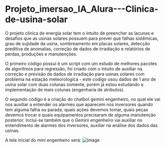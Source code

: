 # Projeto_imersao_IA_Alura---Clinica-de-usina-solar
O projeto clinica de energia solar tem o intuito de preencher as lacunas e desafios que as usinas solares possuem para prever que falhas sistêmicas, grau de sujidade da usina, sombreamento em placas solares, detecção preditiva de anomalias, correção de dados de irradiação e relatórios de perdas, produções e manutenções.

O primeiro código possui é um script com um estudo de melhores pacotes de algoritmos para regressão, foi criado com o intuito de auxiliar na correção e previsão de dados de irradiação para usinas solares com problema na estação meteorologica - este codigo usou dados de 1 ano de usina solar com duas colunas somente, porém já estou estudando a implementação de mais colunas (engenharia de atributos).

O segundo código é a criação do chatbot gemini engenheiro, no qual ele vai nos auxiliar a entender os alarmes que aparecem nos inversores quando tem alguma falha ou parada, quais ações devemos tomar, quais peças devemos trocar e quais equipamentos precisaram de alguma manutenção posterior. Inclui-se também que o Gemini engenheiro vai auxiliar no entendimento de alarmes dos inversores, auxiliar na análise dos dados das usinas.

A tela inicial do mini engenheiro será:
![image](https://github.com/alexsimas07/Projeto_imersao_IA_Alura---Clinica-de-usina-solar/assets/75091731/06e3f6d5-93bd-4b76-bc11-2b4f3cedbc2c)

